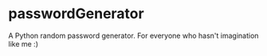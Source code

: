 # passwordGenerator
A Python random password generator. For everyone who hasn't imagination like me :)
